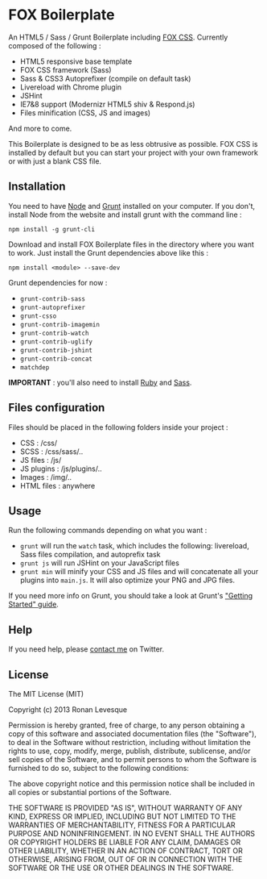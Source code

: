 # FOX Boilerplate

An HTML5 / Sass / Grunt Boilerplate including [FOX CSS](http://fox-css.com). Currently composed of the following :

* HTML5 responsive base template
* FOX CSS framework (Sass)
* Sass & CSS3 Autoprefixer (compile on default task)
* Livereload with Chrome plugin
* JSHint
* IE7&8 support (Modernizr HTML5 shiv & Respond.js)
* Files minification (CSS, JS and images)

And more to come.

This Boilerplate is designed to be as less obtrusive as possible. FOX CSS is installed by default but you can start your project with your own framework or with just a blank CSS file.

## Installation

You need to have [Node](http://nodejs.org/) and [Grunt](http://gruntjs.com/) installed on your computer. If you don't, install Node from the website and install grunt with the command line :

	npm install -g grunt-cli

Download and install FOX Boilerplate files in the directory where you want to work. Just install the Grunt dependencies above like this :

	npm install <module> --save-dev

Grunt dependencies for now :

* `grunt-contrib-sass`
* `grunt-autoprefixer`
* `grunt-csso`
* `grunt-contrib-imagemin`
* `grunt-contrib-watch`
* `grunt-contrib-uglify`
* `grunt-contrib-jshint`
* `grunt-contrib-concat`
* `matchdep`

**IMPORTANT** : you'll also need to install [Ruby](https://www.ruby-lang.org) and [Sass](http://sass-lang.com/).

## Files configuration

Files should be placed in the following folders inside your project :

* CSS : /css/
* SCSS : /css/sass/..
* JS files : /js/
* JS plugins : /js/plugins/..
* Images : /img/..
* HTML files : anywhere

## Usage

 Run the following commands depending on what you want :

* `grunt` will run the `watch` task, which includes the following: livereload, Sass files compilation, and autoprefix task
* `grunt js` will run JSHint on your JavaScript files
* `grunt min` will minify your CSS and JS files and will concatenate all your plugins into `main.js`. It will also optimize your PNG and JPG files.

If you need more info on Grunt, you should take a look at Grunt's ["Getting Started" guide](http://gruntjs.com/getting-started).

## Help

If you need help, please [contact me](https://twitter.com/eskiiss) on Twitter.

## License

The MIT License (MIT)

Copyright (c) 2013 Ronan Levesque

Permission is hereby granted, free of charge, to any person obtaining a copy
of this software and associated documentation files (the "Software"), to deal
in the Software without restriction, including without limitation the rights
to use, copy, modify, merge, publish, distribute, sublicense, and/or sell
copies of the Software, and to permit persons to whom the Software is
furnished to do so, subject to the following conditions:

The above copyright notice and this permission notice shall be included in
all copies or substantial portions of the Software.

THE SOFTWARE IS PROVIDED "AS IS", WITHOUT WARRANTY OF ANY KIND, EXPRESS OR
IMPLIED, INCLUDING BUT NOT LIMITED TO THE WARRANTIES OF MERCHANTABILITY,
FITNESS FOR A PARTICULAR PURPOSE AND NONINFRINGEMENT. IN NO EVENT SHALL THE
AUTHORS OR COPYRIGHT HOLDERS BE LIABLE FOR ANY CLAIM, DAMAGES OR OTHER
LIABILITY, WHETHER IN AN ACTION OF CONTRACT, TORT OR OTHERWISE, ARISING FROM,
OUT OF OR IN CONNECTION WITH THE SOFTWARE OR THE USE OR OTHER DEALINGS IN
THE SOFTWARE.

